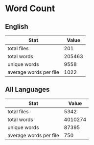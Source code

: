 # Word Count

## English

Stat | Value
---- | -----
total files | 201
total words | 205463
unique words | 9558
average words per file | 1022

## All Languages

Stat | Value
---- | -----
total files | 5342
total words | 4010274
unique words | 87395
average words per file | 750
